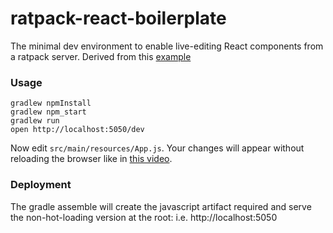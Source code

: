 ratpack-react-boilerplate
=====================

The minimal dev environment to enable live-editing React components from a ratpack server.
Derived from this [example](https://github.com/gaearon/react-transform-boilerplate)

### Usage

```
gradlew npmInstall
gradlew npm_start
gradlew run
open http://localhost:5050/dev
```

Now edit `src/main/resources/App.js`.
Your changes will appear without reloading the browser like in [this video](http://vimeo.com/100010922).

### Deployment

The gradle assemble will create the javascript artifact required and serve the non-hot-loading version at the root:
 i.e. http://localhost:5050

